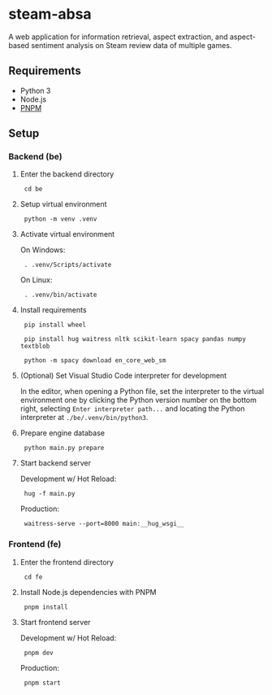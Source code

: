 # steam-absa
A web application for information retrieval, aspect extraction, and aspect-based sentiment analysis on Steam review data of multiple games.

## Requirements

- Python 3
- Node.js
- [PNPM](https://pnpm.io/installation#using-corepack)

## Setup

### Backend (be)

1. Enter the backend directory

        cd be

2. Setup virtual environment

        python -m venv .venv

3. Activate virtual environment

    On Windows:

        . .venv/Scripts/activate

    On Linux:

        . .venv/bin/activate

4. Install requirements

        pip install wheel 
        
        pip install hug waitress nltk scikit-learn spacy pandas numpy textblob

        python -m spacy download en_core_web_sm

5. (Optional) Set Visual Studio Code interpreter for development

    In the editor, when opening a Python file, set the interpreter to the virtual environment one by clicking the Python version number on the bottom right, selecting `Enter interpreter path...` and locating the Python interpreter at `./be/.venv/bin/python3`.

6. Prepare engine database

        python main.py prepare

7. Start backend server

    Development w/ Hot Reload:

        hug -f main.py

    Production:

        waitress-serve --port=8000 main:__hug_wsgi__

### Frontend (fe)

1. Enter the frontend directory

        cd fe

2. Install Node.js dependencies with PNPM

        pnpm install

3. Start frontend server

    Development w/ Hot Reload:

        pnpm dev

    Production:

        pnpm start